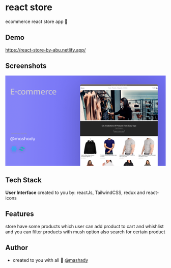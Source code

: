 # react store

ecommerce react store app 💜

## Demo

https://react-store-by-abu.netlify.app/

## Screenshots

![App Screenshot](promo/store-with-react-header.png)

## Tech Stack

**User Interface** created to you by: reactJs, TailwindCSS, redux and react-icons

## Features

store have some products which user can add product to cart and whishlist and you can filter products with mush option also search for certain product

## Author

- created to you with all 💜 [@mashady](https://www.github.com/mashady)
